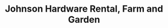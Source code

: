 ---
title: "Johnson Hardware Rental, Farm and Garden"
url: /johnson/johnson-hardware-rental-farm-and-garden/
shop: Eisenwaren
---